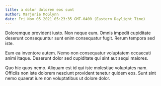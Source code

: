 ```yaml
---
title: a dolor dolorem eos sunt
author: Marjorie McGlynn
date: Fri Nov 05 2021 05:23:35 GMT-0400 (Eastern Daylight Time)
---
```

Doloremque provident iusto. Non neque eum. Omnis impedit cupiditate deserunt consequuntur sunt enim consequatur fugit. Rerum tempora sed iste.

 Eum ea inventore autem. Nemo non consequatur voluptatem occaecati animi itaque. Deserunt dolor sed cupiditate qui sint aut sequi maiores.

 Quo hic quos nemo. Aliquam est id qui iste molestiae voluptates nam. Officiis non iste dolorem nesciunt provident tenetur quidem eos. Sunt sint nemo quaerat iure non voluptatibus ut dolore dolor.